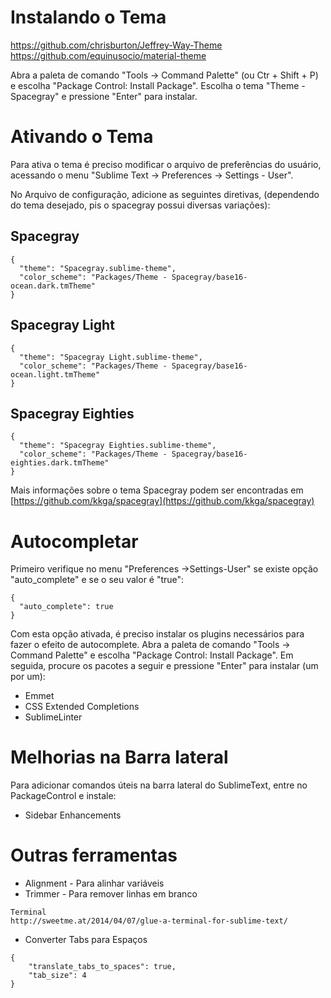 # Instalando o Tema


https://github.com/chrisburton/Jeffrey-Way-Theme
https://github.com/equinusocio/material-theme





Abra a paleta de comando "Tools -> Command Palette" (ou Ctr + Shift + P) e escolha "Package Control: Install Package".
Escolha o tema "Theme - Spacegray" e pressione "Enter" para instalar.

# Ativando o Tema

Para ativa o tema é preciso modificar o arquivo de preferências do usuário, acessando o menu "Sublime Text -> Preferences -> Settings - User".

No Arquivo de configuração, adicione as seguintes diretivas, (dependendo do tema desejado, pis o spacegray possui diversas variações):

## Spacegray

```
{
  "theme": "Spacegray.sublime-theme",
  "color_scheme": "Packages/Theme - Spacegray/base16-ocean.dark.tmTheme"
}
```

## Spacegray Light

```
{
  "theme": "Spacegray Light.sublime-theme",
  "color_scheme": "Packages/Theme - Spacegray/base16-ocean.light.tmTheme"
}
```

## Spacegray Eighties

```
{
  "theme": "Spacegray Eighties.sublime-theme",
  "color_scheme": "Packages/Theme - Spacegray/base16-eighties.dark.tmTheme"
}
```

Mais informações sobre o tema Spacegray podem ser encontradas em [https://github.com/kkga/spacegray](https://github.com/kkga/spacegray)

# Autocompletar

Primeiro verifique no menu "Preferences ->Settings-User" se existe opção "auto_complete" e se o seu valor é "true":

```
{
  "auto_complete": true
}
```

Com esta opção ativada, é preciso instalar os plugins necessários para fazer o efeito de autocomplete.
Abra a paleta de comando "Tools -> Command Palette" e escolha "Package Control: Install Package". Em seguida, procure os pacotes a seguir e pressione "Enter" para instalar (um por um):

* Emmet 
* CSS Extended Completions
* Sublime​Linter

# Melhorias na Barra lateral

Para adicionar comandos úteis na barra lateral do SublimeText, entre no PackageControl e instale:

* Sidebar Enhancements


# Outras ferramentas 

* Alignment - Para alinhar variáveis
* Trimmer - Para remover linhas em branco

```
Terminal
http://sweetme.at/2014/04/07/glue-a-terminal-for-sublime-text/
```

* Converter Tabs para Espaços

```
{
    "translate_tabs_to_spaces": true,
    "tab_size": 4
}
```